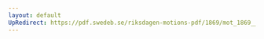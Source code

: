 ```yaml
---
layout: default
UpRedirect: https://pdf.swedeb.se/riksdagen-motions-pdf/1869/mot_1869__ak__00296/mot_1869__ak__00296_001.pdf
---
```

